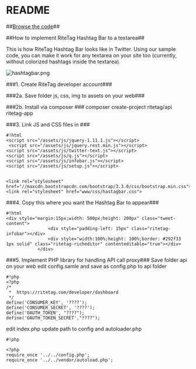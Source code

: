 # README #

##[Browse the code](https://bitbucket.org/ritetag/ritetag-api/src/)##



##How to implement RiteTag Hashtag Bar to a textarea##

This is how RiteTag Hashtag Bar looks like in Twitter. Using our sample code, you can make it work for any textarea on your site too (currently, without colorized hashtags inside the textarea).

![hashtagbar.png](https://bitbucket.org/repo/pMKgRz/images/993122408-hashtagbar.png)

###1. Create RiteTag developer account###

###2a. Save folder js, css, img to assets on your web###

###2b. Install via composer ###
composer create-project ritetag/api ritetag-app

###3. Link JS and CSS files in <head> ###


```
#!html
<script src="/assets/js/jquery-1.11.1.js"></script>
 <script src="/assets/js/jquery.rest.min.js"></script>
<script src="/assets/js/twitter-text.js"></script>
<script src="/assets/js/q.js"></script>
<script src="/assets/js/infobar.js"></script>
<script src="/assets/js/setup.js"></script>


<link rel="stylesheet" href="//maxcdn.bootstrapcdn.com/bootstrap/3.3.0/css/bootstrap.min.css">
<link rel="stylesheet" href="www/css/hastagbar.css">

```

###4. Copy this where you want the Hashtag Bar to appear###
```
#!html
<div style="margin:15px;width: 500px;height: 200px" class="tweet-content">
                <div style="padding-left: 15px" class="ritetag-infobar"></div>
                <div style="width:100%;height: 100%;border: #292f33 1px solid" class="ritetag-richeditor" contenteditable="true"></div>
            </div>

```

###5. Implement PHP library for handling API call proxy###
Save folder api on your web
edit config.samle and save as config.php to api folder

```
#!php
<?php
/*
 *  https://ritetag.com/developer/dashboard
 */
define('CONSUMER_KEY', '????');
define('CONSUMER_SECRET', '????');
define('OAUTH_TOKEN', "????");
define('OAUTH_TOKEN_SECRET',"????");

```

edit index.php update path to config and autoloader.php


```
#!php

<?php
require_once '../../config.php';
require_once '../../vendor/autoload.php';

```